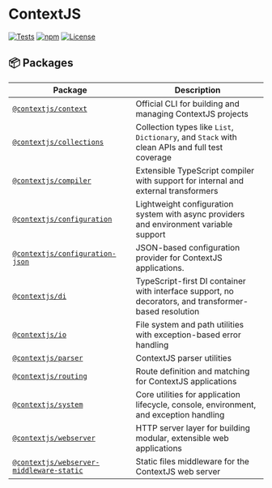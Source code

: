 # ContextJS

[![Tests](https://github.com/contextjs/context/actions/workflows/tests.yaml/badge.svg?branch=main)](https://github.com/contextjs/context/actions/workflows/tests.yaml)
[![npm](https://badgen.net/npm/v/@contextjs/context?cache=300)](https://www.npmjs.com/package/@contextjs/context)
[![License](https://badgen.net/static/license/MIT)](https://github.com/contextjs/context/blob/main/LICENSE)

## 📦 Packages

| Package | Description |
|--------|-------------|
| [`@contextjs/context`](https://github.com/contextjs/context/tree/main/src/context) | Official CLI for building and managing ContextJS projects |
| [`@contextjs/collections`](https://github.com/contextjs/context/tree/main/src/collections) | Collection types like `List`, `Dictionary`, and `Stack` with clean APIs and full test coverage |
| [`@contextjs/compiler`](https://github.com/contextjs/context/tree/main/src/compiler) | Extensible TypeScript compiler with support for internal and external transformers |
| [`@contextjs/configuration`](https://github.com/contextjs/context/tree/main/src/configuration) | Lightweight configuration system with async providers and environment variable support |
| [`@contextjs/configuration-json`](https://github.com/contextjs/context/tree/main/src/configuration-json) | JSON-based configuration provider for ContextJS applications. |
| [`@contextjs/di`](https://github.com/contextjs/context/tree/main/src/di) | TypeScript-first DI container with interface support, no decorators, and transformer-based resolution |
| [`@contextjs/io`](https://github.com/contextjs/context/tree/main/src/io) | File system and path utilities with exception-based error handling |
| [`@contextjs/parser`](https://github.com/contextjs/context/tree/main/src/parser) | ContextJS parser utilities |
| [`@contextjs/routing`](https://github.com/contextjs/context/tree/main/src/routing) | Route definition and matching for ContextJS applications |
| [`@contextjs/system`](https://github.com/contextjs/context/tree/main/src/system) | Core utilities for application lifecycle, console, environment, and exception handling |
| [`@contextjs/webserver`](https://github.com/contextjs/context/tree/main/src/webserver) | HTTP server layer for building modular, extensible web applications |
| [`@contextjs/webserver-middleware-static`](https://github.com/contextjs/context/tree/main/src/webserver-middleware-static) | Static files middleware for the ContextJS web server |